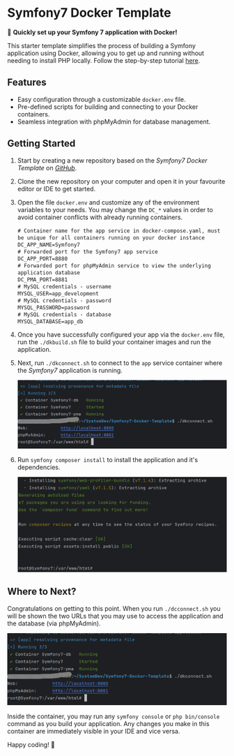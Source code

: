 # Symfony7 Docker Template

🚀 **Quickly set up your Symfony 7 application with Docker!**

This starter template simplifies the process of building a Symfony application using Docker, allowing you to get up and
running without needing to install PHP locally. Follow the step-by-step
tutorial [here](https://kumoitech.xyz/blog/how-to-start-a-symfony-7-application-with-docker-without-having-php-locally-installed-on-your-machine).

## Features

- Easy configuration through a customizable `docker.env` file.
- Pre-defined scripts for building and connecting to your Docker containers.
- Seamless integration with phpMyAdmin for database management.

## Getting Started

1. Start by creating a new repository based on the *Symfony7 Docker Template* on *[GitHub](https://github.com)*.
2. Clone the new repository on your computer and open it in your favourite editor or IDE to get started.
3. Open the file `docker.env` and customize any of the environment variables to your needs. You may change the `DC_*`
   values in order to avoid container conflicts with already running containers.

    ```shell
    # Container name for the app service in docker-compose.yaml, must be unique for all containers running on your docker instance
    DC_APP_NAME=Symfony7
    # Forwarded port for the Symfony7 app service
    DC_APP_PORT=8880
    # Forwarded port for phpMyAdmin service to view the underlying application database
    DC_PMA_PORT=8881
    # MySQL credentials - username
    MYSQL_USER=app_development
    # MySQL credentials - password
    MYSQL_PASSWORD=password
    # MySQL credentials - database
    MYSQL_DATABASE=app_db
    ``` 

4. Once you have successfully configured your app via the `docker.env` file, run the `./dkbuild.sh` file to build your
   container images and run the application.
5. Next, run `./dkconnect.sh` to connect to the `app` service container where the *Symfony7* application is running.

   ![Connecting to Symfony7 container](./dkconnect-img.png)

6. Run `symfony composer install` to install the application and it's dependencies.

   ![Installation of application and composer packages](./dkconnect-install.png)

## Where to Next?

Congratulations on getting to this point. When you run `./dcconnect.sh` you will be shown the two URLs that you may use
to access the application and the database (via phpMyAdmin).

![Connecting to Symfony7 container](./dkconnect-img.png)

Inside the container, you may run any `symfony console` or `php bin/console` command as you build your application. Any
changes you make in this container are
immediately visible in your IDE and vice versa.

Happy coding! 🎉

